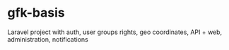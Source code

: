 # gfk-basis
Laravel project with auth, user groups rights, geo coordinates, API + web, administration, notifications
